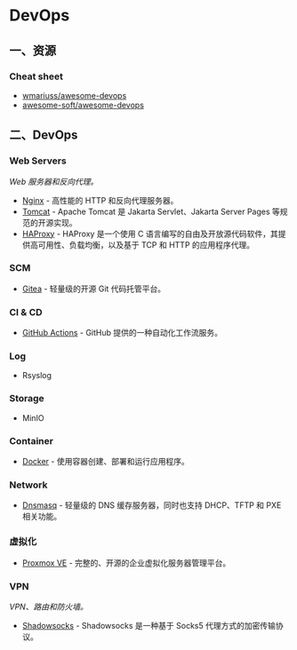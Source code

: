 # DevOps

## 一、资源

### Cheat sheet

- [wmariuss/awesome-devops](https://github.com/wmariuss/awesome-devops)
- [awesome-soft/awesome-devops](https://github.com/awesome-soft/awesome-devops)

## 二、DevOps

### Web Servers

*Web 服务器和反向代理。*

- [Nginx](https://nginx.org/) - 高性能的 HTTP 和反向代理服务器。
- [Tomcat](https://tomcat.apache.org/) - Apache Tomcat 是 Jakarta Servlet、Jakarta Server Pages 等规范的开源实现。
- [HAProxy](https://www.haproxy.org/) - HAProxy 是一个使用 C 语言编写的自由及开放源代码软件，其提供高可用性、负载均衡，以及基于 TCP 和 HTTP 的应用程序代理。

### SCM

- [Gitea](https://gitea.io/) - 轻量级的开源 Git 代码托管平台。

### CI & CD

- [GitHub Actions](https://docs.github.com/en/actions) - GitHub 提供的一种自动化工作流服务。

### Log

- Rsyslog

### Storage

- MinIO

### Container

- [Docker](https://www.docker.com/) - 使用容器创建、部署和运行应用程序。

### Network

- [Dnsmasq](https://thekelleys.org.uk/dnsmasq/doc.html) - 轻量级的 DNS 缓存服务器，同时也支持 DHCP、TFTP 和 PXE 相关功能。

### 虚拟化

- [Proxmox VE](https://www.proxmox.com/en/products/proxmox-virtual-environment/overview) - 完整的、开源的企业虚拟化服务器管理平台。

### VPN

*VPN、路由和防火墙。*

- [Shadowsocks](https://shadowsocks.org/) - Shadowsocks 是一种基于 Socks5 代理方式的加密传输协议。

